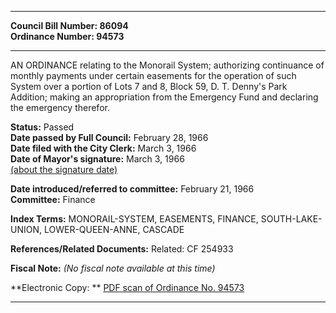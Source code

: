 * * * * *  
  
**Council Bill Number: [](#h0)[](#h2)86094**   
**Ordinance Number: 94573**  
  
* * * * *  
  
AN ORDINANCE relating to the Monorail System; authorizing continuance of monthly payments under certain easements for the operation of such System over a portion of Lots 7 and 8, Block 59, D. T. Denny's Park Addition; making an appropriation from the Emergency Fund and declaring the emergency therefor.  
  
**Status:** Passed   
**Date passed by Full Council:** February 28, 1966   
**Date filed with the City Clerk:** March 3, 1966   
**Date of Mayor's signature:** March 3, 1966   
[(about the signature date)](/~public/approvaldate.htm)   
  
  
**Date introduced/referred to committee:** February 21, 1966   
**Committee:** Finance   
  
**Index Terms:** MONORAIL-SYSTEM, EASEMENTS, FINANCE, SOUTH-LAKE-UNION, LOWER-QUEEN-ANNE, CASCADE  
  
**References/Related Documents:** Related: CF 254933  
  
**Fiscal Note:** *(No fiscal note available at this time)*  
  
**Electronic Copy: ** [PDF scan of Ordinance No. 94573](/~archives/Ordinances/Ord_94573.pdf)  
  
* * * * *  
